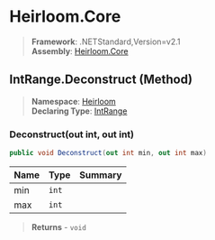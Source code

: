 # Heirloom.Core

> **Framework**: .NETStandard,Version=v2.1  
> **Assembly**: [Heirloom.Core][0]

## IntRange.Deconstruct (Method)

> **Namespace**: [Heirloom][0]  
> **Declaring Type**: [IntRange][1]

### Deconstruct(out int, out int)

```cs
public void Deconstruct(out int min, out int max)
```

| Name | Type  | Summary |
|------|-------|---------|
| min  | `int` |         |
| max  | `int` |         |

> **Returns** - `void`

[0]: ../../../Heirloom.Core.md
[1]: ../IntRange.md

